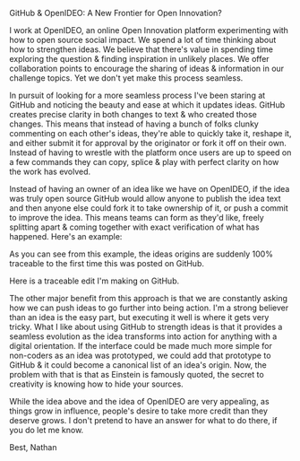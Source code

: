 GitHub & OpenIDEO: A New Frontier for Open Innovation?

I work at OpenIDEO, an online Open Innovation platform experimenting with how to open source social impact.  We spend a lot of time thinking about how to strengthen ideas.  We believe that there's value in spending time exploring the question & finding inspiration in unlikely places.  We offer collaboration points to encourage the sharing of ideas & information in our challenge topics.  Yet we don't yet make this process seamless. 

In pursuit of looking for a more seamless process I've been staring at GitHub and noticing the beauty and ease at which it updates ideas.  GitHub creates precise clarity in both changes to text & who created those changes.  This means that instead of having a bunch of folks clunky commenting on each other's ideas, they're able to quickly take it, reshape it, and either submit it for approval by the originator or fork it off on their own.  Instead of having to wrestle with the platform once users are up to speed on a few commands they can copy, splice & play with perfect clarity on how the work has evolved.

Instead of having an owner of an idea like we have on OpenIDEO, if the idea was truly open source GitHub would allow anyone to publish the idea text and then anyone else could fork it to take ownership of it, or push a commit to improve the idea.  This means teams can form as they'd like, freely splitting apart & coming together with exact verification of what has happened.  Here's an example:


As you can see from this example, the ideas origins are suddenly 100% traceable to the first time this was posted on GitHub.  

Here is a traceable edit I'm making on GitHub.

The other major benefit from this approach is that we are constantly asking how we can push ideas to go further into being action.  I'm a strong believer than an idea is the easy part, but executing it well is where it gets very tricky.  What I like about using GitHub to strength ideas is that it provides a seamless evolution as the idea transforms into action for anything with a digital orientation.  If the interface could be made much more simple for non-coders as an idea was prototyped, we could add that prototype to GitHub & it could become a canonical list of an idea's origin.  Now, the problem with that is that as Einstein is famously quoted, the secret to creativity is knowing how to hide your sources.

While the idea above and the idea of OpenIDEO are very appealing, as things grow in influence, people's desire to take more credit than they deserve grows.  I don't pretend to have an answer for what to do there, if you do let me know.

Best,
Nathan






